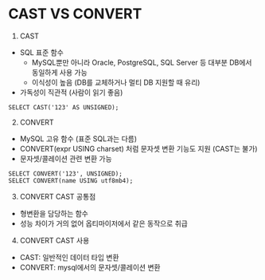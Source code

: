 # CAST VS CONVERT
1. CAST
- SQL 표준 함수
  - MySQL뿐만 아니라 Oracle, PostgreSQL, SQL Server 등 대부분 DB에서 동일하게 사용 가능
  - 이식성이 높음 (DB를 교체하거나 멀티 DB 지원할 때 유리)
- 가독성이 직관적 (사람이 읽기 좋음)
``` mysql
SELECT CAST('123' AS UNSIGNED);
```
2. CONVERT
- MySQL 고유 함수 (표준 SQL과는 다름)
- CONVERT(expr USING charset) 처럼 문자셋 변환 기능도 지원 (CAST는 불가)
- 문자셋/콜레이션 관련 변환 가능
``` mysql
SELECT CONVERT('123', UNSIGNED);
SELECT CONVERT(name USING utf8mb4);
```
3. CONVERT CAST 공통점
- 형변환을 담당하는 함수
- 성능 차이가 거의 없어 옵티마이저에서 같은 동작으로 취급
4. CONVERT CAST 사용
- CAST: 일반적인 데이터 타입 변환
- CONVERT: mysql에서의 문자셋/콜레이션 변환
